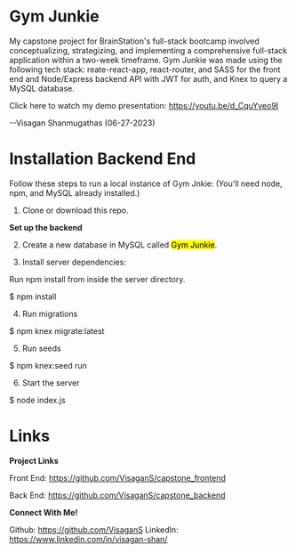 # Gym Junkie

My capstone project for BrainStation's full-stack bootcamp involved conceptualizing, strategizing, and implementing a comprehensive full-stack application within a two-week timeframe. Gym Junkie was made using the following tech stack: reate-react-app, react-router, and SASS for the front end and Node/Express backend API with JWT for auth, and Knex to query a MySQL database.

Click here to watch my demo presentation: https://youtu.be/d_CquYveo9I

--Visagan Shanmugathas (06-27-2023)


# Installation Backend End

Follow these steps to run a local instance of Gym Jnkie:
(You'll need node, npm, and MySQL already installed.)

1. Clone or download this repo.

<strong> Set up the backend </strong>

2. Create a new database in MySQL called <mark>Gym Junkie</mark>.

3. Install server dependencies:

Run npm install from inside the server directory.

$ npm install

4. Run migrations

$ npm knex migrate:latest

5. Run seeds

$ npm knex:seed run

6. Start the server

$ node index.js

# Links

<strong> Project Links </strong>

Front End: https://github.com/VisaganS/capstone_frontend

Back End: https://github.com/VisaganS/capstone_backend

<strong> Connect With Me!</strong>

Github: https://github.com/VisaganS
LinkedIn: https://www.linkedin.com/in/visagan-shan/
